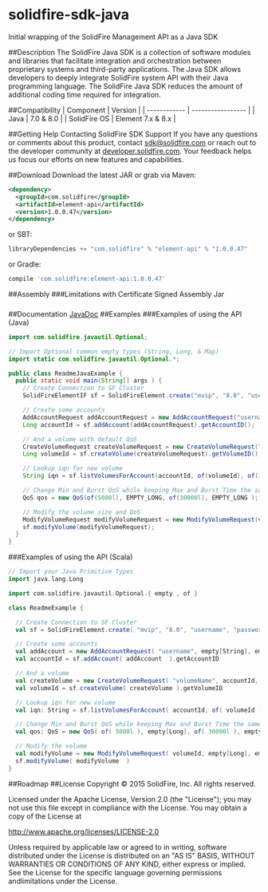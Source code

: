 # solidfire-sdk-java
Initial wrapping of the SolidFire Management API as a Java SDK

##Description
The SolidFire Java SDK is a collection of software modules and libraries that facilitate integration and orchestration between proprietary systems and third-party applications. The Java SDK allows developers to deeply integrate SolidFire system API with their Java programming language. The SolidFire Java SDK reduces the amount of additional coding time required for integration.

##Compatibility
| Component    | Version           |
| ------------ | ----------------- |
| Java         | 7.0 & 8.0         |
| SolidFire OS | Element 7.x & 8.x |

##Getting Help
Contacting SolidFire SDK Support
If you have any questions or comments about this product, contact <sdk@solidfire.com> or reach out to the developer community at [developer.solidfire.com](http://developer.solidfire.com). Your feedback helps us focus our efforts on new features and capabilities.

##Download
Download the latest JAR or grab via Maven:
```xml
<dependency>
  <groupId>com.solidfire</groupId>
  <artifactId>element-api</artifactId>
  <version>1.0.0.47</version>
</dependency>
```

or SBT:
```scala
libraryDependencies += "com.solidfire" % "element-api" % "1.0.0.47"
```

or Gradle:
```groovy
compile 'com.solidfire:element-api:1.0.0.47'
```

##Assembly
###Limitations with Certificate Signed Assembly Jar
###

##Documentation
[JavaDoc](https://solidfire.github.io/solidfire-sdk-java/latest/api/)
##Examples
###Examples of using the API (Java)
```java
import com.solidfire.javautil.Optional;

// Import Optional common empty types (String, Long, & Map)
import static com.solidfire.javautil.Optional.*;

public class ReadmeJavaExample {
  public static void main(String[] args ) {
    // Create Connection to SF Cluster
    SolidFireElementIF sf = SolidFireElement.create("mvip", "8.0", "username", "password");

    // Create some accounts
    AddAccountRequest addAccountRequest = new AddAccountRequest("username", EMPTY_STRING, EMPTY_STRING, EMPTY_MAP);
    Long accountId = sf.addAccount(addAccountRequest).getAccountID();

    // And a volume with default QoS
    CreateVolumeRequest createVolumeRequest = new CreateVolumeRequest("volumeName", accountId, 1000000000l, false, Optional.<QoS>empty(), EMPTY_MAP);
    Long volumeId = sf.createVolume(createVolumeRequest).getVolumeID();

    // Lookup iqn for new volume
    String iqn = sf.listVolumesForAccount(accountId, of(volumeId), of(1l)).getVolumes()[0].getIqn();

    // Change Min and Burst QoS while keeping Max and Burst Time the same
    QoS qos = new QoS(of(5000l), EMPTY_LONG, of(30000l), EMPTY_LONG );

    // Modify the volume size and QoS
    ModifyVolumeRequest modifyVolumeRequest = new ModifyVolumeRequest(volumeId, EMPTY_LONG, EMPTY_STRING, EMPTY_STRING, of(qos), of(2000000000l), EMPTY_MAP)
    sf.modifyVolume(modifyVolumeRequest);
  }
}
```

###Examples of using the API (Scala)
```scala    
// Import your Java Primitive Types
import java.lang.Long

import com.solidfire.javautil.Optional.{ empty , of }

class ReadmeExample {

  // Create Connection to SF Cluster
  val sf = SolidFireElement.create( "mvip", "8.0", "username", "password" )

  // Create some accounts
  val addAccount = new AddAccountRequest( "username", empty[String], empty[String], empty( ) )
  val accountId = sf.addAccount( addAccount  ).getAccountID

  // And a volume
  val createVolume = new CreateVolumeRequest( "volumeName", accountId, 1000000000l, false, empty[QoS], empty( ) )
  val volumeId = sf.createVolume( createVolume ).getVolumeID

  // Lookup iqn for new volume
  val iqn: String = sf.listVolumesForAccount( accountId, of( volumeId ), of( 1l ) ).getVolumes( )( 0 ).getIqn

  // Change Min and Burst QoS while keeping Max and Burst Time the same
  val qos: QoS = new QoS( of( 5000l ), empty[Long], of( 30000l ), empty[Long] )

  // Modify the volume
  val modifyVolume = new ModifyVolumeRequest( volumeId, empty[Long], empty[String], empty[String], of( qos ), of( 2000000000l ), empty( ) )
  sf.modifyVolume( modifyVolume  )
}
```
##Roadmap
##License
Copyright © 2015 SolidFire, Inc. All rights reserved.

Licensed under the Apache License, Version 2.0 (the "License");
you may not use this file except in compliance with the License.
You may obtain a copy of the License at

   <http://www.apache.org/licenses/LICENSE-2.0>

Unless required by applicable law or agreed to in writing, software
distributed under the License is distributed on an "AS IS" BASIS,
WITHOUT WARRANTIES OR CONDITIONS OF ANY KIND, either express or implied.
See the License for the specific language governing permissions andlimitations under the License.

